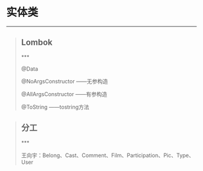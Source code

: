 # 实体类
***
> <h2>Lombok</h2>
> ***
> <p>@Data               </p>
> <p>@NoArgsConstructor  ——无参构造</p>
> <p>@AllArgsConstructor ——有参构造</p>
> <p>@ToString           ——tostring方法</p>

> <h2>分工</h2>
> ***
> <p>王向宇：Belong、Cast、Comment、Film、Participation、Pic、Type、User</p>
